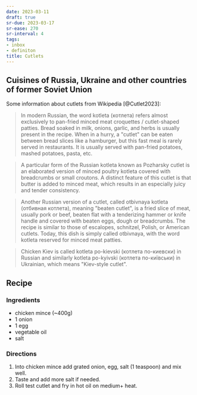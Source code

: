 ```yaml
---
date: 2023-03-11
draft: true
sr-due: 2023-03-17
sr-ease: 270
sr-interval: 4
tags:
- inbox
- definiton
title: Cutlets
---
```


## Cuisines of Russia, Ukraine and other countries of former Soviet Union

Some information about cutlets from Wikipedia [@Cutlet2023]:

> In modern Russian, the word kotleta (котлета) refers almost exclusively to
> pan-fried minced meat croquettes / cutlet-shaped patties. Bread soaked in
> milk, onions, garlic, and herbs is usually present in the recipe. When in a
> hurry, a "cutlet" can be eaten between bread slices like a hamburger, but this
> fast meal is rarely served in restaurants. It is usually served with pan-fried
> potatoes, mashed potatoes, pasta, etc.

> A particular form of the Russian kotleta known as Pozharsky cutlet is an
> elaborated version of minced poultry kotleta covered with breadcrumbs or small
> croutons. A distinct feature of this cutlet is that butter is added to minced
> meat, which results in an especially juicy and tender consistency.

> Another Russian version of a cutlet, called otbivnaya kotleta (отбивная
> котлета), meaning "beaten cutlet", is a fried slice of meat, usually pork or
> beef, beaten flat with a tenderizing hammer or knife handle and covered with
> beaten eggs, dough or breadcrumbs. The recipe is similar to those of
> escalopes, schnitzel, Polish, or American cutlets. Today, this dish is simply
> called otbivnaya, with the word kotleta reserved for minced meat patties.

> Chicken Kiev is called kotleta po-kievski (котлета по-киевски) in Russian and
> similarly kotleta po-kyivski (котлета по-київськи) in Ukrainian, which means
> "Kiev-style cutlet".

## Recipe

### Ingredients


- chicken mince (~400g)
- 1 onion
- 1 egg
- vegetable oil
- salt

### Directions

1. Into chicken mince add grated onion, egg, salt (1 teaspoon) and mix well.
2. Taste and add more salt if needed.
3. Roll test cutlet and fry in hot oil on medium+ heat.